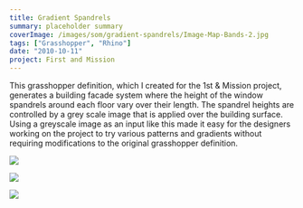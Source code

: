 ```yaml
---
title: Gradient Spandrels
summary: placeholder summary
coverImage: /images/som/gradient-spandrels/Image-Map-Bands-2.jpg
tags: ["Grasshopper", "Rhino"]
date: "2010-10-11"
project: First and Mission
---
```


This grasshopper definition, which I created for the 1st & Mission project, generates a building facade system where the height of the window spandrels around each floor vary over their length. The spandrel heights are controlled by a grey scale image that is applied over the building surface. Using a greyscale image as an input like this made it easy for the designers working on the project to try various patterns and gradients without requiring modifications to the original grasshopper definition.

![](/images/som/gradient-spandrels/sample-7-zoom.png)

![](/images/som/gradient-spandrels/curvature-2.png)

![](/images/som/gradient-spandrels/render.jpg)
